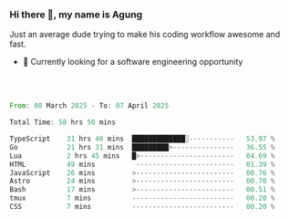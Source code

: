 ### Hi there 👋, my name is Agung
Just an average dude trying to make his coding workflow awesome and fast.

<!--
**agungfir98/agungfir98** is a ✨ _special_ ✨ repository because its `README.md` (this file) appears on your GitHub profile.
-->

- 🔭 Currently looking for a software engineering opportunity
<br/>
<br/>
<!--START_SECTION:waka-->

```rust
From: 08 March 2025 - To: 07 April 2025

Total Time: 58 hrs 50 mins

TypeScript    31 hrs 46 mins  █████████████░-----------   53.97 %
Go            21 hrs 31 mins  █████████>---------------   36.55 %
Lua           2 hrs 45 mins   █>-----------------------   04.69 %
HTML          49 mins          ------------------------   01.39 %
JavaScript    26 mins         >------------------------   00.76 %
Astro         24 mins         >------------------------   00.70 %
Bash          17 mins         >------------------------   00.51 %
tmux          7 mins          -------------------------   00.20 %
CSS           7 mins          -------------------------   00.20 %
```

<!--END_SECTION:waka-->
